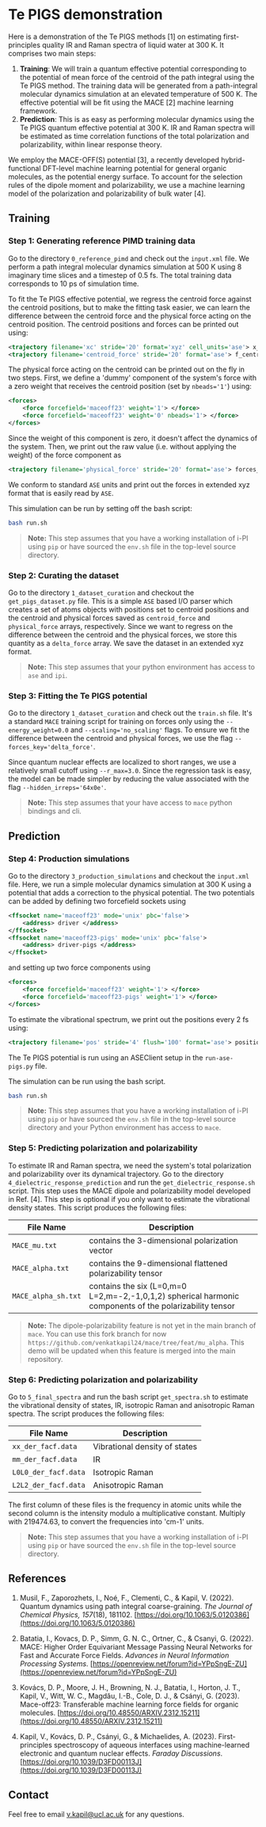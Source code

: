 # Te PIGS demonstration

Here is a demonstration of the Te PIGS methods [1] on estimating first-principles quality IR and Raman spectra of liquid water at 300 K. It comprises two main steps:

1. <b>Training</b>: We will train a quantum effective potential corresponding to the potential of mean force of the centroid of the path integral using the Te PIGS method. The training data will be generated from a path-integral molecular dynamics simulation at an elevated temperature of 500 K. The effective potential will be fit using the MACE [2] machine learning framework. 
2. <b>Prediction</b>: This is as easy as performing molecular dynamics using the Te PIGS quantum effective potential at 300 K. IR and Raman spectra will be estimated as time correlation functions of the total polarization and polarizability, within linear response theory. 

We employ the MACE-OFF(S) potential [3], a recently developed hybrid-functional DFT-level machine learning potential for general organic molecules, as the potential energy surface. To account for the selection rules of the dipole moment and polarizability, we use a machine learning model of the polarization and polarizability of bulk water [4]. 

## Training 

### Step 1: Generating reference PIMD training data

Go to the directory ```0_reference_pimd``` and check out the ```input.xml``` file. We perform a path integral molecular dynamics simulation at 500 K using 8 imaginary time slices and a timestep of 0.5 fs. The total training data corresponds to 10 ps of simulation time. 

To fit the Te PIGS effective potential, we regress the centroid force against the centroid positions, but to make the fitting task easier, we can learn the difference between the centroid force and the physical force acting on the centroid position. The centroid positions and forces can be printed out using:

```xml
<trajectory filename='xc' stride='20' format='xyz' cell_units='ase'> x_centroid{ase} </trajectory>
<trajectory filename='centroid_force' stride='20' format='ase'> f_centroid </trajectory>
```

The physical force acting on the centroid can be printed out on the fly in two steps. First, we define a 'dummy' component of the system's force with a zero weight that receives the centroid position (set by ```nbeads='1'```) using:
```xml
<forces>
    <force forcefield='maceoff23' weight='1'> </force>
    <force forcefield='maceoff23' weight='0' nbeads='1'> </force>
</forces>
```
Since the weight of this component is zero, it doesn't affect the dynamics of the system. Then, we print out the raw value (i.e. without applying the weight) of the force component as 
```xml
<trajectory filename='physical_force' stride='20' format='ase'> forces_component_raw(1) </trajectory>
```

We conform to standard ```ASE``` units and print out the forces in extended xyz format that is easily read by ```ASE```. 

This simulation can be run by setting off the bash script:

```bash
bash run.sh
```

> **Note:**
> This step assumes that you have a working installation of i-PI using `pip` or have sourced the `env.sh` file in the top-level source directory.

### Step 2: Curating the dataset

Go to the directory ```1_dataset_curation``` and checkout the ```get_pigs_dataset.py``` file. This is a simple `ASE` based I/O parser which creates a set of atoms objects with positions set to centroid positions and the centroid and physical forces saved as ```centroid_force``` and ```physical_force``` arrays, respectively. Since we want to regress on the difference between the centroid and the physical forces, we store this quantity as a ```delta_force``` array. We save the dataset in an extended xyz format. 

> **Note:**
> This step assumes that your python environment has access to ```ase``` and ```ipi```. 


### Step 3: Fitting the Te PIGS potential

Go to the directory ```1_dataset_curation``` and check out the ```train.sh``` file. It's a standard ```MACE``` training script for training on forces only using  the  ```--energy_weight=0.0``` and ```--scaling='no_scaling'``` flags. To ensure we fit the difference between the centroid and physical forces, we use the flag ```--forces_key='delta_force'```. 

Since quantum nuclear effects are localized to short ranges, we use a relatively small cutoff using ```--r_max=3.0```. Since the regression task is easy, the model can be made simpler by reducing the value associated with the flag ```--hidden_irreps='64x0e'```.

> **Note:**
> This step assumes that your have access to ```mace``` python bindings and cli.  

## Prediction


### Step 4: Production simulations

Go to the directory ```3_production_simulations``` and checkout the ```input.xml``` file. Here, we run a simple molecular dynamics simulation at 300 K using a potential that adds a correction to the physical potential. The two potentials can be added by defining two forcefield sockets using

```xml
<ffsocket name='maceoff23' mode='unix' pbc='false'>
    <address> driver </address>
</ffsocket>
<ffsocket name='maceoff23-pigs' mode='unix' pbc='false'>
    <address> driver-pigs </address>
</ffsocket>
```

and setting up two force components using

```xml
<forces>
    <force forcefield='maceoff23' weight='1'> </force>
    <force forcefield='maceoff23-pigs' weight='1'> </force>
</forces>
```

To estimate the vibrational spectrum, we print out the positions every 2 fs using: 

```xml
<trajectory filename='pos' stride='4' flush='100' format='ase'> positions </trajectory>
```


The Te PIGS potential is run using an ASEClient setup in the ```run-ase-pigs.py``` file. 

The simulation can be run using the bash script. 

```bash
bash run.sh
```

> **Note:**
> This step assumes that you have a working installation of i-PI using `pip` or have sourced the `env.sh` file in the top-level source directory and your Python environment has access to ```mace```.


### Step 5: Predicting polarization and polarizability

To estimate IR and Raman spectra, we need the system's total polarization and polarizability over its dynamical trajectory. Go to the directory ```4_dielectric_response_prediction``` and run the ``` get_dielectric_response.sh ``` script. This step uses the MACE dipole and polarizability model developed in Ref. [4]. This step is optional if you only want to estimate the vibrational density states. This script produces the following files: 

| File Name             | Description                                                                 |
|-----------------------|-----------------------------------------------------------------------------|
| `MACE_mu.txt`         | contains the 3-dimensional polarization vector                              |
| `MACE_alpha.txt`      | contains the 9-dimensional flattened polarizability tensor                  |
| `MACE_alpha_sh.txt`   | contains the six (L=0,m=0 L=2,m=-2,-1,0,1,2) spherical harmonic components of the polarizability tensor |


> **Note:**
> The dipole-polarizability feature is not yet in the main branch of `mace`. You can use this fork branch for now ```https://github.com/venkatkapil24/mace/tree/feat/mu_alpha```. This demo will be updated when this feature is merged into the main repository. 

### Step 6: Predicting polarization and polarizability

Go to ```5_final_spectra``` and run the bash script `get_spectra.sh` to estimate the vibrational density of states, IR, isotropic Raman and anisotropic Raman spectra. The script produces the following files:

| File Name              | Description                   |
|------------------------|-------------------------------|
| `xx_der_facf.data`     | Vibrational density of states   |
| `mm_der_facf.data`     | IR   |
| `L0L0_der_facf.data`   | Isotropic Raman   |
| `L2L2_der_facf.data`   | Anisotropic Raman   |

The first column of these files is the frequency in atomic units while the second column is the intensity modulo a multiplicative constant. Multiply with 219474.63,  to convert the frequencies into 'cm-1' units. 

> **Note:**
> This step assumes that you have a working installation of i-PI using `pip` or have sourced the `env.sh` file in the top-level source directory.

## References 

1. Musil, F., Zaporozhets, I., Noé, F., Clementi, C., & Kapil, V. (2022). Quantum dynamics using path integral coarse-graining. *The Journal of Chemical Physics, 157*(18), 181102. [https://doi.org/10.1063/5.0120386](https://doi.org/10.1063/5.0120386)

2. Batatia, I., Kovacs, D. P., Simm, G. N. C., Ortner, C., & Csanyi, G. (2022). MACE: Higher Order Equivariant Message Passing Neural Networks for Fast and Accurate Force Fields. *Advances in Neural Information Processing Systems*. [https://openreview.net/forum?id=YPpSngE-ZU](https://openreview.net/forum?id=YPpSngE-ZU)

3. Kovács, D. P., Moore, J. H., Browning, N. J., Batatia, I., Horton, J. T., Kapil, V., Witt, W. C., Magdău, I.-B., Cole, D. J., & Csányi, G. (2023). Mace-off23: Transferable machine learning force fields for organic molecules. [https://doi.org/10.48550/ARXIV.2312.15211](https://doi.org/10.48550/ARXIV.2312.15211)

4. Kapil, V., Kovács, D. P., Csányi, G., & Michaelides, A. (2023). First-principles spectroscopy of aqueous interfaces using machine-learned electronic and quantum nuclear effects. *Faraday Discussions*. [https://doi.org/10.1039/D3FD00113J](https://doi.org/10.1039/D3FD00113J)


## Contact

Feel free to email v.kapil@ucl.ac.uk for any questions. 
